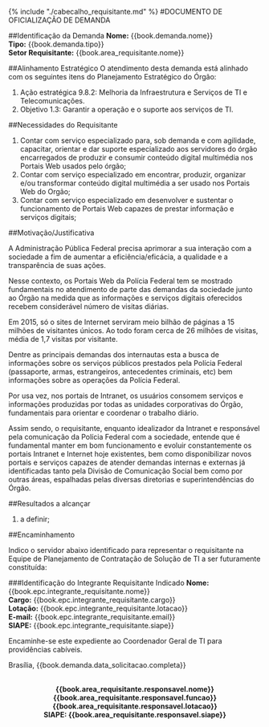 {% include "./cabecalho_requisitante.md" %}
#DOCUMENTO DE OFICIALIZAÇÃO DE DEMANDA

##Identificação da Demanda
**Nome:** {{book.demanda.nome}}   
**Tipo:** {{book.demanda.tipo}}  
**Setor Requisitante:** {{book.area_requisitante.nome}} 

##Alinhamento Estratégico
O atendimento desta demanda está alinhado com os seguintes itens do Planejamento Estratégico do Órgão:
1. Ação estratégica 9.8.2: Melhoria da Infraestrutura e Serviços de TI e Telecomunicações.   
1. Objetivo 1.3: Garantir a operação e o suporte aos serviços de TI.   
  
##Necessidades do Requisitante 
1. Contar com serviço especializado para, sob demanda e com agilidade,
capacitar, orientar e dar suporte especializado aos servidores do órgão
encarregados de produzir e consumir conteúdo digital multimédia nos Portais 
Web usados pelo órgão;
1. Contar com serviço especializado em encontrar, produzir, 
organizar e/ou transformar conteúdo digital multimédia a ser usado 
nos Portais Web do Orgão; 
1. Contar com serviço especializado em desenvolver e sustentar
o funcionamento de Portais Web capazes de prestar informação e 
serviços digitais; 

##Motivação/Justificativa

A Administração Pública Federal precisa aprimorar a sua interação com a sociedade 
a fim de aumentar a eficiência/eficácia, a qualidade e a transparência de suas ações.

Nesse contexto, os Portais Web da Polícia Federal tem se mostrado fundamentais no 
atendimento de parte das demandas da sociedade junto ao Órgão na medida que as 
informações e serviços digitais oferecidos recebem considerável número de visitas diárias.

Em 2015, só o sites de Internet serviram meio bilhão de páginas a 15 milhões 
de visitantes únicos. Ao todo foram cerca de 26 milhões de visitas, média de
1,7 visitas por visitante. 

Dentre as principais demandas dos internautas esta a busca de informações
sobre os serviços públicos prestados pela Polícia Federal (passaporte,
armas, estrangeiros, antecedentes criminais, etc) bem informações sobre
as operações da Polícia Federal.

Por usa vez, nos portais de Intranet, os usuários consomem serviços e informações
produzidas por todas as unidades corporativas do Órgão, fundamentais para orientar
e coordenar o trabalho diário.

Assim sendo, o requisitante, enquanto idealizador da Intranet e responsável pela comunicação
da Polícia Federal com a sociedade, entende que é fundamental manter em bom funcionamento 
e evoluir constantemente os portais Intranet e Internet hoje existentes, bem como 
disponibilizar novos portais e serviços capazes de atender demandas internas e externas 
já identificadas tanto pela Divisão de Comunicação Social bem como por outras áreas,
espalhadas pelas diversas diretorias e superintendências do Órgão.

##Resultados a alcançar
1. a definir; 

##Encaminhamento

Indico o servidor abaixo identificado para representar o requisitante na Equipe de Planejamento de Contratação de Solução de TI a ser futuramente constituída:

###Identificação do Integrante Requisitante Indicado
**Nome:** {{book.epc.integrante_requisitante.nome}}   
**Cargo:** {{book.epc.integrante_requisitante.cargo}}   
**Lotação:** {{book.epc.integrante_requisitante.lotacao}}   
**E-mail:** {{book.epc.integrante_requisitante.email}}  
**SIAPE:** {{book.epc.integrante_requisitante.siape}}  

Encaminhe-se este expediente ao Coordenador Geral de TI para providências cabíveis.

Brasília, {{book.demanda.data_solicitacao.completa}}

<div align="center">
<b>
<br/>
{{book.area_requisitante.responsavel.nome}}<br/>  
{{book.area_requisitante.responsavel.funcao}}<br/> 
{{book.area_requisitante.responsavel.lotacao}}<br/> 
SIAPE: {{book.area_requisitante.responsavel.siape}}<br/>   
</b>
</div>


